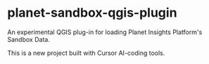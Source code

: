 # planet-sandbox-qgis-plugin
An experimental QGIS plug-in for loading Planet Insights Platform's Sandbox Data.

This is a new project built with Cursor AI-coding tools. 
